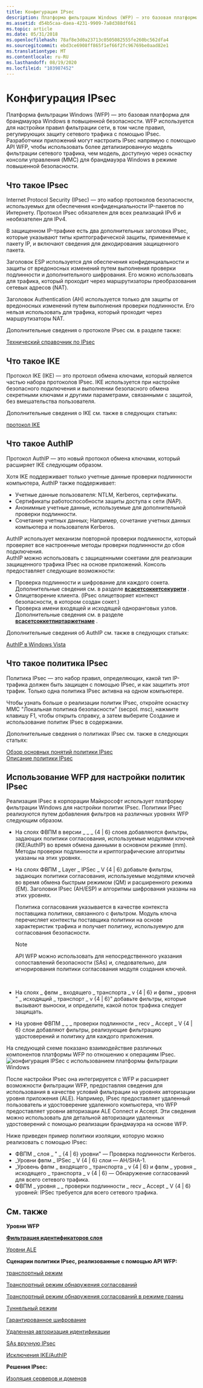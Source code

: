 ```yaml
---
title: Конфигурация IPsec
description: Платформа фильтрации Windows (WFP) — это базовая платформа для брандмауэра Windows в повышенной безопасности.
ms.assetid: d54b5caa-daea-4231-9909-7a8d388df661
ms.topic: article
ms.date: 05/31/2018
ms.openlocfilehash: 78af8e3d0a23713c0505082555fe260bc562dfa4
ms.sourcegitcommit: ebd3ce6908ff865f1ef66f2fc96769be0aad82e1
ms.translationtype: MT
ms.contentlocale: ru-RU
ms.lasthandoff: 08/19/2020
ms.locfileid: "103987452"
---
```

# <a name="ipsec-configuration"></a>Конфигурация IPsec

Платформа фильтрации Windows (WFP) — это базовая платформа для брандмауэра Windows в повышенной безопасности. WFP используется для настройки правил фильтрации сети, в том числе правил, регулирующих защиту сетевого трафика с помощью IPsec. Разработчики приложений могут настроить IPsec напрямую с помощью API WFP, чтобы использовать более детализированную модель фильтрации сетевого трафика, чем модель, доступную через оснастку консоли управления (MMC) для брандмауэра Windows в режиме повышенной безопасности.

## <a name="what-is-ipsec"></a>Что такое IPsec

Internet Protocol Security (IPsec) — это набор протоколов безопасности, используемых для обеспечения конфиденциальности IP-пакетов по Интернету. Протокол IPsec обязателен для всех реализаций IPv6 и необязателен для IPv4.

В защищенном IP-трафике есть два дополнительных заголовка IPsec, которые указывают типы криптографической защиты, применяемые к пакету IP, и включают сведения для декодирования защищенного пакета.

Заголовок ESP используется для обеспечения конфиденциальности и защиты от вредоносных изменений путем выполнения проверки подлинности и дополнительного шифрования. Его можно использовать для трафика, который проходит через маршрутизаторы преобразования сетевых адресов (NAT).

Заголовок Authentication (AH) используется только для защиты от вредоносных изменений путем выполнения проверки подлинности. Его нельзя использовать для трафика, который проходит через маршрутизаторы NAT.

Дополнительные сведения о протоколе IPsec см. в разделе также:

<dl>

[Технический справочник по IPsec](/previous-versions/windows/it-pro/windows-server-2003/cc740240(v=ws.10))  
</dl>

## <a name="what-is-ike"></a>Что такое IKE

Протокол IKE (IKE) — это протокол обмена ключами, который является частью набора протоколов IPsec. IKE используется при настройке безопасного подключения и выполнении безопасного обмена секретными ключами и другими параметрами, связанными с защитой, без вмешательства пользователя.

Дополнительные сведения о IKE см. также в следующих статьях:

<dl>

[протокол IKE](/previous-versions/windows/it-pro/windows-server-2003/cc784994(v=ws.10))  
</dl>

## <a name="what-is-authip"></a>Что такое AuthIP

Протокол AuthIP — это новый протокол обмена ключами, который расширяет IKE следующим образом.

<dl> Хотя IKE поддерживает только учетные данные проверки подлинности компьютера, AuthIP также поддерживает:

-   Учетные данные пользователя: NTLM, Kerberos, сертификаты.
-   Сертификаты работоспособности защиты доступа к сети (NAP).
-   Анонимные учетные данные, используемые для дополнительной проверки подлинности.
-   Сочетание учетных данных; Например, сочетание учетных данных компьютера и пользователя Kerberos.

  
AuthIP использует механизм повторной проверки подлинности, который проверяет все настроенные методы проверки подлинности до сбоя подключения.  
AuthIP можно использовать с защищенными сокетами для реализации защищенного трафика IPsec на основе приложений. Консоль предоставляет следующие возможности:

-   Проверка подлинности и шифрование для каждого сокета. Дополнительные сведения см. в разделе [**всасетсоккетсекурити**](/windows/desktop/api/ws2tcpip/nf-ws2tcpip-wsasetsocketsecurity) .
-   Олицетворение клиента. (IPsec олицетворяет контекст безопасности, в котором создан сокет.)
-   Проверка имени входящей и исходящей одноранговых узлов. Дополнительные сведения см. в разделе [**всасетсоккетпиртаржетнаме**](/windows/desktop/api/ws2tcpip/nf-ws2tcpip-wsasetsocketpeertargetname) .

  
</dl>

Дополнительные сведения об AuthIP см. также в следующих статьях:

<dl>

[AuthIP в Windows Vista](https://www.microsoft.com/technet/community/columns/cableguy/cg0806.mspx)  
</dl>

## <a name="what-is-an-ipsec-policy"></a>Что такое политика IPsec

Политика IPsec — это набор правил, определяющих, какой тип IP-трафика должен быть защищен с помощью IPsec, и как защитить этот трафик. Только одна политика IPsec активна на одном компьютере.

Чтобы узнать больше о реализации политик IPsec, откройте оснастку MMC "Локальная политика безопасности" (secpol. msc), нажмите клавишу F1, чтобы открыть справку, а затем выберите Создание и использование политик IPsec в содержании.

Дополнительные сведения о политиках IPsec см. также в следующих статьях:

<dl>

[Обзор основных понятий политики IPsec](/previous-versions/windows/it-pro/windows-server-2003/cc776080(v=ws.10))  
[Описание политики IPsec](/previous-versions/windows/it-pro/windows-server-2003/cc781593(v=ws.10))  
</dl>

## <a name="how-to-use-wfp-to-configure-ipsec-policies"></a>Использование WFP для настройки политик IPsec

Реализация IPsec в корпорации Майкрософт использует платформу фильтрации Windows для настройки политик IPsec. Политики IPsec реализуются путем добавления фильтров на различных уровнях WFP следующим образом.

-   На слоях ФВПМ в версии \_ \_ \_ {4 \| 6} слоев добавляются фильтры, задающих политики согласования, используемые модулями ключей (IKE/AuthIP) во время обмена данными в основном режиме (mm). Методы проверки подлинности и криптографические алгоритмы указаны на этих уровнях.
-   На слоях ФВПМ \_ Layer \_ IPSec \_ V {4 \| 6} добавьте фильтры, задающих политики согласования, используемые модулями ключей во время обмена быстрым режимом (QM) и расширенного режима (EM). Заголовки IPsec (AH/ESP) и алгоритмы шифрования указаны на этих уровнях.

    Политика согласования указывается в качестве контекста поставщика политики, связанного с фильтром. Модуль ключа перечисляет контексты поставщика политики на основе характеристик трафика и получает политику, используемую для согласования безопасности.

    > [!Note]  
    > API WFP можно использовать для непосредственного указания сопоставлений безопасности (SAs) и, следовательно, для игнорирования политики согласования модуля создания ключей.

     

-   На слоях \_ фвпм \_ входящего \_ транспорта \_ v {4 \| 6} и фвпм \_ уровня " \_ исходящий \_ транспорт \_ v {4 \| 6}" добавьте фильтры, которые вызывают выноски, и определите, какой поток трафика следует защищать.
-   На уровне ФВПМ \_ \_ \_ проверки подлинности \_ recv \_ Accept \_ V {4 \| 6} слои добавляют фильтры, реализующие фильтрацию удостоверений и политику для каждого приложения.

На следующей схеме показано взаимодействие различных компонентов платформы WFP по отношению к операциям IPsec.![конфигурация IPSec с использованием платформы фильтрации Windows](images/ipsec-configuration.jpg)

После настройки IPsec она интегрируется с WFP и расширяет возможности фильтрации WFP, предоставляя сведения для использования в качестве условий фильтрации на уровнях авторизации уровня приложения (ALE). Например, IPsec предоставляет удаленный пользователь и удостоверение удаленного компьютера, что WFP предоставляет уровни авторизации ALE Connect и Accept. Эти сведения можно использовать для детальной авторизации удаленных удостоверений с помощью реализации брандмауэра на основе WFP.

Ниже приведен пример политики изоляции, которую можно реализовать с помощью IPsec:

-   ФВПМ \_ слоя \_ " \_ {4 \| 6} уровни" — Проверка подлинности Kerberos.
-   \_Уровни фвпм \_ IPSec \_ V {4 \| 6} слои — AH/SHA-1.
-   \_Уровень фвпм \_ входящего \_ транспорта \_ v {4 \| 6} и фвпм \_ уровня \_ исходящего \_ транспорта \_ v {4 \| 6} — Обнаружение согласований для всего сетевого трафика.
-   ФВПМ \_ уровня \_ \_ проверки подлинности \_ recv \_ Accept \_ V {4 \| 6} уровней: IPSec требуется для всего сетевого трафика.

## <a name="related-topics"></a>См. также

<dl> <dt>

**Уровни WFP**
</dt> <dt>

[**Фильтрация идентификаторов слоя**](management-filtering-layer-identifiers-.md)
</dt> <dt>

[Уровни ALE](ale-layers.md)
</dt> <dt>

**Сценарии политики IPsec, реализованные с помощью API WFP:**
</dt> <dt>

[транспортный режим](regular-transport-mode.md)
</dt> <dt>

[Транспортный режим обнаружения согласований](negotiation-discovery-transport-mode.md)
</dt> <dt>

[Транспортный режим обнаружения согласований в режиме границ](negotiation-discovery-transport-mode-in-boundary-mode.md)
</dt> <dt>

[Туннельный режим](tunnel-mode.md)
</dt> <dt>

[Гарантированное шифрование](guaranteed-encryption.md)
</dt> <dt>

[Удаленная авторизация идентификации](remote-identity-authorization.md)
</dt> <dt>

[SAs вручную IPsec](manual-ipsec-sas.md)
</dt> <dt>

[Исключения IKE/AuthIP](ike-exemptions.md)
</dt> <dt>

**Решения IPsec:**
</dt> <dt>

[Изоляция серверов и доменов](/previous-versions/windows/it-pro/windows-server-2003/cc776080(v=ws.10))
</dt> </dl>

 

 